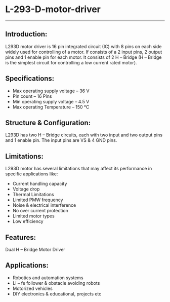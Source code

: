 # L-293-D-motor-driver
---
 
## Introduction:
L293D motor driver is 16 pin integrated circuit (IC) with 8 pins on each side widely used for controlling of a motor. If consists of a 2 input pins, 2 output pins and 1 enable pin for each motor. It consists of 2 H – Bridge (H – Bridge is the simplest circuit for controlling a low current rated motor).
 
## Specifications: 
- Max operating supply voltage – 36 V
- Pin count – 16 Pins
- Min operating supply voltage – 4.5 V
- Max operating Temperature – 150 °C
 
## Structure & Configuration:
L293D has two H – Bridge circuits, each with two input and two output pins and 1 enable pin. The input pins are VS & 4 GND pins.

## Limitations:
L293D motor has several limitations that may affect its performance in specific applications like:
- Current handling capacity
-	Voltage drop
-	Thermal Limitations
-	Limited PMW frequency
-	Noise & electrical interference
-	No over current protection
-	Limited motor types
-	Low efficiency
## Features:
Dual H – Bridge Motor Driver

## Applications:
-	Robotics and automation systems
-	Li – fe follower & obstacle avoiding robots
-	Motorized vehicles
-	DIY electronics & educational, projects etc
